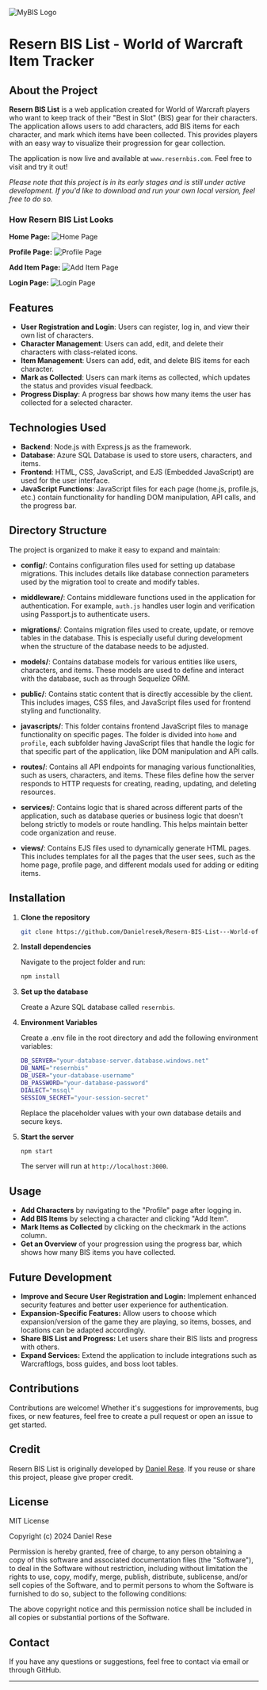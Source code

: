 ![MyBIS Logo](public/images/logo.png)

# Resern BIS List - World of Warcraft Item Tracker

## About the Project

**Resern BIS List** is a web application created for World of Warcraft players who want to keep track of their "Best in Slot" (BIS) gear for their characters. The application allows users to add characters, add BIS items for each character, and mark which items have been collected. This provides players with an easy way to visualize their progression for gear collection.

The application is now live and available at `www.resernbis.com`. Feel free to visit and try it out!

_Please note that this project is in its early stages and is still under active development. If you'd like to download and run your own local version, feel free to do so._

### How Resern BIS List Looks

**Home Page:**
![Home Page](public/images/home_screenshot.png)

**Profile Page:**
![Profile Page](public/images/profile_screenshot.png)

**Add Item Page:**
![Add Item Page](public/images/addItem_screenshot.png)

**Login Page:**
![Login Page](public/images/login_screenshot.png)

## Features

- **User Registration and Login**: Users can register, log in, and view their own list of characters.
- **Character Management**: Users can add, edit, and delete their characters with class-related icons.
- **Item Management**: Users can add, edit, and delete BIS items for each character.
- **Mark as Collected**: Users can mark items as collected, which updates the status and provides visual feedback.
- **Progress Display**: A progress bar shows how many items the user has collected for a selected character.

## Technologies Used

- **Backend**: Node.js with Express.js as the framework.
- **Database**: Azure SQL Database is used to store users, characters, and items.
- **Frontend**: HTML, CSS, JavaScript, and EJS (Embedded JavaScript) are used for the user interface.
- **JavaScript Functions**: JavaScript files for each page (home.js, profile.js, etc.) contain functionality for handling DOM manipulation, API calls, and the progress bar.

## Directory Structure

The project is organized to make it easy to expand and maintain:

- **config/**: Contains configuration files used for setting up database migrations. This includes details like database connection parameters used by the migration tool to create and modify tables.

- **middleware/**: Contains middleware functions used in the application for authentication. For example, `auth.js` handles user login and verification using Passport.js to authenticate users.

- **migrations/**: Contains migration files used to create, update, or remove tables in the database. This is especially useful during development when the structure of the database needs to be adjusted.

- **models/**: Contains database models for various entities like users, characters, and items. These models are used to define and interact with the database, such as through Sequelize ORM.

- **public/**: Contains static content that is directly accessible by the client. This includes images, CSS files, and JavaScript files used for frontend styling and functionality.

- **javascripts/**: This folder contains frontend JavaScript files to manage functionality on specific pages. The folder is divided into `home` and `profile`, each subfolder having JavaScript files that handle the logic for that specific part of the application, like DOM manipulation and API calls.

- **routes/**: Contains all API endpoints for managing various functionalities, such as users, characters, and items. These files define how the server responds to HTTP requests for creating, reading, updating, and deleting resources.

- **services/**: Contains logic that is shared across different parts of the application, such as database queries or business logic that doesn't belong strictly to models or route handling. This helps maintain better code organization and reuse.

- **views/**: Contains EJS files used to dynamically generate HTML pages. This includes templates for all the pages that the user sees, such as the home page, profile page, and different modals used for adding or editing items.

## Installation

1. **Clone the repository**

   ```bash
   git clone https://github.com/Danielresek/Resern-BIS-List---World-of-Warcraft-Item-Tracker
   ```

2. **Install dependencies**

   Navigate to the project folder and run:

   ```bash
   npm install
   ```

3. **Set up the database**

   Create a Azure SQL database called `resernbis`.

4. **Environment Variables**

   Create a .env file in the root directory and add the following environment variables:

   ```bash
   DB_SERVER="your-database-server.database.windows.net"
   DB_NAME="resernbis"
   DB_USER="your-database-username"
   DB_PASSWORD="your-database-password"
   DIALECT="mssql"
   SESSION_SECRET="your-session-secret"
   ```

   Replace the placeholder values with your own database details and secure keys.

5. **Start the server**

   ```bash
   npm start
   ```

   The server will run at `http://localhost:3000`.

## Usage

- **Add Characters** by navigating to the "Profile" page after logging in.
- **Add BIS Items** by selecting a character and clicking "Add Item".
- **Mark Items as Collected** by clicking on the checkmark in the actions column.
- **Get an Overview** of your progression using the progress bar, which shows how many BIS items you have collected.

## Future Development

- **Improve and Secure User Registration and Login:** Implement enhanced security features and better user experience for authentication.
- **Expansion-Specific Features:** Allow users to choose which expansion/version of the game they are playing, so items, bosses, and locations can be adapted accordingly.
- **Share BIS List and Progress:** Let users share their BIS lists and progress with others.
- **Expand Services:** Extend the application to include integrations such as Warcraftlogs, boss guides, and boss loot tables.

## Contributions

Contributions are welcome! Whether it's suggestions for improvements, bug fixes, or new features, feel free to create a pull request or open an issue to get started.

## Credit

Resern BIS List is originally developed by [Daniel Rese](https://github.com/Danielresek). If you reuse or share this project, please give proper credit.

## License

MIT License

Copyright (c) 2024 Daniel Rese

Permission is hereby granted, free of charge, to any person obtaining a copy of this software and associated documentation files (the "Software"), to deal in the Software without restriction, including without limitation the rights to use, copy, modify, merge, publish, distribute, sublicense, and/or sell copies of the Software, and to permit persons to whom the Software is furnished to do so, subject to the following conditions:

The above copyright notice and this permission notice shall be included in all copies or substantial portions of the Software.

## Contact

If you have any questions or suggestions, feel free to contact via email or through GitHub.

---
